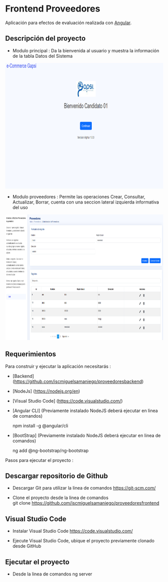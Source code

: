 # Frontend Proveedores

Aplicación para efectos de evaluación realizada con [Angular](https://docs.angular.lat/).

## Descripción del proyecto

* Modulo principal : Da la bienvenida al usuario y muestra la información de la tabla Datos del Sistema

<img src="https://github.com/iscmiguelsamaniego/proveedoresfrontend/blob/main/principal.PNG" width="900" height="400">

 * Modulo proveedores : Permite las operaciones Crear, Consultar, Actualizar, Borrar, cuenta con una seccion lateral izquierda informativa del uso

<img src="https://github.com/iscmiguelsamaniego/proveedoresfrontend/blob/main/proveedores.PNG" width="900" height="400">

## Requerimientos

Para construir y ejecutar la aplicación necesitarás :

- [Backend] (https://github.com/iscmiguelsamaniego/proveedoresbackend)
- [NodeJs] (https://nodejs.org/en)
- [Visual Studio Code] (https://code.visualstudio.com/)
- [Angular CLI] (Previamente instalado NodeJS deberá ejecutar en linea de comandos)
 
  npm install -g @angular/cli
  
- [BootStrap] (Previamente instalado NodeJS deberá ejecutar en linea de comandos)
  
  ng add @ng-bootstrap/ng-bootstrap

Pasos para ejecutar el proyecto :

## Descargar repositorio de Github
* Descargar Git para utilizar la linea de comandos
  https://git-scm.com/

* Clone el proyecto desde la linea de comandos  
  git clone https://github.com/iscmiguelsamaniego/proveedoresfrontend

## Visual Studio Code

* Instalar Visual Studio Code
  https://code.visualstudio.com/

* Ejecute Visual Studio Code, ubique el proyecto previamente clonado desde GitHub

## Ejecutar el proyecto

- Desde la linea de comandos
  ng server

  
